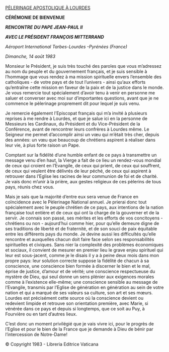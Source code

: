 [PÈLERINAGE APOSTOLIQUE À LOURDES](/content/john-paul-ii/fr/travels/sub_index1983/trav_lourdes.html)

**CÉRÉMONIE DE BIENVENUE**

***RENCONTRE*** ***DU PAPE JEAN-PAUL II***

***AVEC LE PRÉSIDENT FRANÇOIS MITTERRAND***

*Aéroport International Tarbes-Lourdes* *-Pyrénées (France)*

*Dimanche, 14 août 1983*

Monsieur le Président, je suis très touché des paroles que vous m’adressez au nom du peuple et du gouvernement français, et je suis sensible à l’hommage que vous rendez à ma mission spirituelle envers l’ensemble des catholiques - de votre pays et de tout l’univers - ainsi qu’aux efforts qu’entraîne cette mission en faveur de la paix et de la justice dans le monde. Je vous remercie tout spécialement d’avoir tenu à venir en personne me saluer et converser avec moi sur d’importantes questions, avant que je ne commence le pèlerinage proprement dit pour lequel je suis venu.

Je remercie également l’Episcopat français qui m’a invité à plusieurs reprises à me rendre à Lourdes, et que je salue ici en la personne de Messieurs les Cardinaux, du Président et du Vice-Président de la Conférence, avant de rencontrer leurs confrères à Lourdes même. Le Seigneur me permet d’accomplir ainsi un vœu qui m’était très cher, depuis des années: un vœu que beaucoup de chrétiens aspirent à réaliser dans leur vie, à plus forte raison un Pape.

Comptant sur la fidélité d’une humble enfant de ce pays à transmettre un message venu d’en haut, la Vierge a fait de ce lieu un rendez-vous mondial de ceux qui croient en l’Evangile, de ceux qui prient, de ceux qui souffrent, de ceux qui veulent être délivrés de leur péché, de ceux qui aspirent à retrouver dans l’Eglise les racines de leur communion de foi et de charité. Je vais donc m’unir à la prière, aux gestes religieux de ces pèlerins de tous pays, réunis chez vous.

Mais je sais que la majorité d’entre eux sera venue de France en coïncidence avec le Pèlerinage National annuel. Je prierai donc tout spécialement avec le peuple chrétien de ce pays, aux intentions de la nation française tout entière et de ceux qui ont la charge de la gouverner et de la servir. Je connais son passé, ses mérites et les efforts de vos concitoyens -chrétiens ou non - aujourd’hui comme hier, pour qu’elle demeure digne de ses traditions de liberté et de fraternité, et de son souci de paix équitable entre les différents pays du monde. Je devine aussi les difficultés qu’elle rencontre et auxquelles chacun doit faire face selon ses responsabilités spirituelles et civiques. Sans nier la complexité des problèmes économiques et sociaux, il convient de mesurer en premier lieu le grave enjeu spirituel qui leur est sous-jacent, comme je le disais il y a à peine deux mois dans mon propre pays: leur solution correcte suppose la fidélité de chacun à sa conscience, une conscience bien formée à discerner le bien et le mal, éprise de justice, d’amour et de vérité; une conscience respectueuse du mystère de Dieu, qui seul donne un sens plénier aux exigences morales comme à l’existence elle-même; une conscience sensible au message de l’Evangile, transmis par l’Eglise de génération en génération au sein de votre nation et qui a marqué de ses valeurs sa culture, son art et ses mœurs. Lourdes est précisément cette source où la conscience devient ou redevient limpide et retrouve son orientation première, avec Marie, si vénérée dans ce pays et depuis si longtemps, que ce soit au Puy, à Fourvière ou en tant d’autres lieux.

C’est donc un moment privilégié que je vais vivre ici, pour le progrès de l’Eglise et pour le bien de la France que je demande à Dieu de bénir par l’intercession de Notre-Dame!

© Copyright 1983 - Libreria Editrice Vaticana